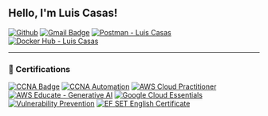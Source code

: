 ## Hello, I'm Luis Casas!

[![Github](https://img.shields.io/badge/-Github-000?style=flat&logo=Github&logoColor=white)](https://github.com/LSCasas)
[![Gmail Badge](https://img.shields.io/badge/-luis.casas@lscasas.dev-c14438?style=flat-square&logo=Gmail&logoColor=white&link=mailto:luis.casas@lscasas.dev)](mailto:luis.casas@lscasas.dev)
[![Postman - Luis Casas](https://img.shields.io/badge/Postman-Luis%20Casas-FF6C37?style=flat&logo=Postman&logoColor=white)](https://www.postman.com/aviation-participant-97697040)
[![Docker Hub - Luis Casas](https://img.shields.io/badge/-Docker-blue?style=flat&logo=Docker&logoColor=white)](https://hub.docker.com/u/lscasas)

---

### 📜 Certifications

[![CCNA Badge](https://img.shields.io/badge/CCNA-Enterprise%20Networking%20%26%20Security-blue?style=flat-square)](https://www.credly.com/badges/301f6f81-0697-4ee0-85d9-63a6070aa845/linked_in_profile)
[![CCNA Automation](https://img.shields.io/badge/CCNA-Automation-blue?style=flat-square)](https://www.credly.com/badges/eb6f3bcb-06f2-4e47-a346-42138238b98e/linked_in_profile)
[![AWS Cloud Practitioner](https://img.shields.io/badge/AWS-Cloud%20Practitioner-orange?style=flat-square)](https://www.credly.com/badges/cf7aacc1-154e-483e-a266-60dabb85fbc4/linked_in_profile)
[![AWS Educate - Generative AI](https://img.shields.io/badge/AWS%20Educate-Generative%20AI-yellow?style=flat-square)](https://www.cloudskillsboost.google/public_profiles/6ea46696-0830-48ea-b02a-d4fc1507abd1)
[![Google Cloud Essentials](https://img.shields.io/badge/Google%20Cloud-Essentials-red?style=flat-square)](https://e-learning.globallynx.com.mx/certificates/uhwqqdvebx)
[![Vulnerability Prevention](https://img.shields.io/badge/Security-Dev%20Integration-lightgrey?style=flat-square)](#) <!-- Puedes poner enlace si tienes -->
[![EF SET English Certificate](https://img.shields.io/badge/EF%20SET-English%20C1%20Advanced-blue?style=flat-square)](https://cert.efset.org/en/t6Vvtq)
